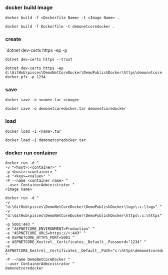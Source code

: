 
### docker build image

`docker build -f <Dockerfile Name> -t <Image Name> .`

`docker build -f Dockerfile -t demonetcoredocker .`

### create 

`dotnet dev-certs https -ep <path> -p <password>

`dotnet dev-certs https --trust`

`dotnet dev-certs https -ep d:\GitHub\pisces\DemoNetCoreDocker\DemoPublishDocker\https\demonetcoredocker.pfx -p 1234`

### save

`docker save -o <name>.tar <image>`

`docker save -o demonetcoredocker.tar demonetcoredocker`

### load

`docker load -i <name>.tar`

`docker load -i demonetcoredocker.tar`

### docker run container

```
docker run -d ^
-v "<host>:<container>" ^
-p <host>:<container> ^
-e "<key>=<value>" ^
-P --name <container name> ^
--user ContainerAdministrator ^
<image name>
```

```
docker run -d ^
-v "d:\GitHub\pisces\DemoNetCoreDocker\DemoPublishDocker\logs\:c:\logs" ^
-v "d:\GitHub\pisces\DemoNetCoreDocker\DemoPublishDocker\https\:c:\https" ^
-p 5001:443 ^
-e "ASPNETCORE_ENVIRONMENT=Production" ^
-e "ASPNETCORE_URLS=https://+:443" ^
-e ASPNETCORE_HTTPS_PORT=5001 ^
-e ASPNETCORE_Kestrel__Certificates__Default__Password="1234" ^
-e ASPNETCORE_Kestrel__Certificates__Default__Path="c:\https\demonetcoredocker.pfx" ^
-P --name DemoNetCoreDocker ^
--user ContainerAdministrator ^
demonetcoredocker
```

